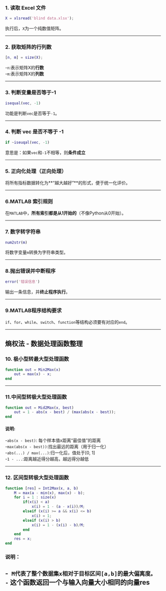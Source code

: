 ### 1. 读取 Excel 文件
```matlab
X = xlsread('blind data.xlsx');
```
执行后，`X`为一个纯数值矩阵。

---

### 2. 获取矩阵的行列数
```matlab
[n, m] = size(X);
```
-`n`:表示矩阵X的**行数**  
-`m`:表示矩阵X的**列数**

---

### 3. 判断变量是否等于-1
```matlab
isequal(vec, -1)
```
功能是判断`vec`是否等于`-1`。

---

### 4. 判断 vec 是否不等于 -1
```matlab
if ~iseuqal(vec, -1)
```
意思是：如果`vec`和`-1`不相等，则**条件成立**

---

### 5. 正向化处理（正向处理）

将所有指标数据转化为**“越大越好”**的形式，便于统一化评价。

---

### 6.MATLAB 索引规则

在`MATLAB`中，**所有索引都是从1开始的**（不像Python从0开始）。

---

### 7. 数字转字符串
```matlab
num2str(m)
```
将数字变量`m`转换为字符串类型。

---

### 8.抛出错误并中断程序
```matlab
error('错误信息')
```
输出一条信息，并**终止程序执行**。

---

### 9.MATLAB程序结构要求

`if`、`for`、`while`、`switch`、`function`等结构必须要有对应的`end`。

---

## 熵权法 - 数据处理函数整理

### 10. 极小型转最大型处理函数
```matlab
function out = Min2Max(x)
    out = max(x) - x;
end
```

---

### 11.中间型转极大型处理函数

```matlab
function out = Mid2Max(x, best)
    out = 1 - abs(x - best) / (max(abs(x - best));
end
```

#### 说明:
-`abs(x - best)`: 每个样本值x距离“最佳值”的距离  
-`max(abs(x - best))`:找出最远的距离（用于归一化）  
-`abs(...) / max(...)`:归一化后，值处于[0, 1]  
-`1 - ...`:距离越近得分越高，越远得分越低  

---

### 12. 区间型转极大型处理函数

```matlab
function [res] = Int2Max(x, a, b)
    M = max(a - min(x), max(x) - b);
    for i = 1 : size(x)
        if(x(i) < a)
            x(i) = 1 - (a - x(i))/M;
        elseif (x(i) >= a && x(i) <= b)
            x(i) = 1;
        elseif (x(i) > b)
            x(i) = 1 - (x(i) - b)/M;
        end
    end
    res = x;
end
```

### 说明：
-` M代表了整个数据集x相对于目标区间[a,b]的最大偏离度。
-` 这个函数返回一个与输入向量大小相同的向量res
---

